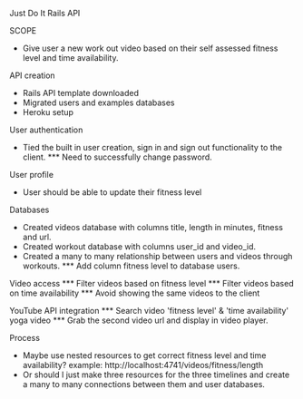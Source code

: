 Just Do It Rails API

SCOPE
* Give user a new work out video based on their self assessed fitness level and time availability.

API creation
* Rails API template downloaded
* Migrated users and examples databases
* Heroku setup

User authentication
* Tied the built in user creation, sign in and sign out functionality to the client.
*** Need to successfully change password.

User profile
* User should be able to update their fitness level

Databases
* Created videos database with columns title, length in minutes, fitness and url.
* Created workout database with columns user_id and video_id.
* Created a many to many relationship between users and videos through workouts.
*** Add column fitness level to database users.

Video access
*** Filter videos based on fitness level
*** Filter videos based on time availability
*** Avoid showing the same videos to the client

YouTube API integration
*** Search video 'fitness level' & 'time availability' yoga video
*** Grab the second video url and display in video player.

Process
* Maybe use nested resources to get correct fitness level and time availability?
 example: http://localhost:4741/videos/fitness/length
* Or should I just make three resources for the three timelines and create a
 many to many connections between them and user databases.
